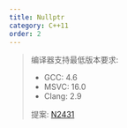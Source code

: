 ```yaml
---
title: Nullptr
category: C++11
order: 2
---
```


> 编译器支持最低版本要求:
> * GCC: 4.6
> * MSVC: 16.0
> * Clang: 2.9
>
> 提案: [N2431](http://www.open-std.org/jtc1/sc22/wg21/docs/papers/2007/n2431.pdf)
